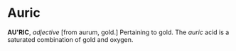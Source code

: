 # Auric

**AU'RIC**, _adjective_ \[from aurum, gold.\] Pertaining to gold. The _auric_ acid is a saturated combination of gold and oxygen.